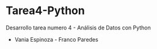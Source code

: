 # Tarea4-Python
Desarrollo tarea numero 4 - Análisis de Datos con Python


- Vania Espinoza - Franco Paredes
